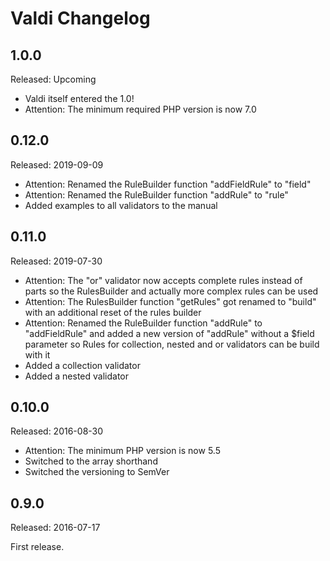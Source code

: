 Valdi Changelog
===============

## 1.0.0

Released: Upcoming

- Valdi itself entered the 1.0!
- Attention: The minimum required PHP version is now 7.0

## 0.12.0

Released: 2019-09-09

- Attention: Renamed the RuleBuilder function "addFieldRule" to "field"
- Attention: Renamed the RuleBuilder function "addRule" to "rule"
- Added examples to all validators to the manual

## 0.11.0

Released: 2019-07-30

- Attention: The "or" validator now accepts complete rules instead of parts so the RulesBuilder and actually more
  complex rules can be used
- Attention: The RulesBuilder function "getRules" got renamed to "build" with an additional reset of the rules builder
- Attention: Renamed the RuleBuilder function "addRule" to "addFieldRule" and added a new version of "addRule" without a
  $field parameter so Rules for collection, nested and or validators can be build with it
- Added a collection validator
- Added a nested validator

## 0.10.0

Released: 2016-08-30

- Attention: The minimum PHP version is now 5.5
- Switched to the array shorthand
- Switched the versioning to SemVer

## 0.9.0

Released: 2016-07-17

First release.
